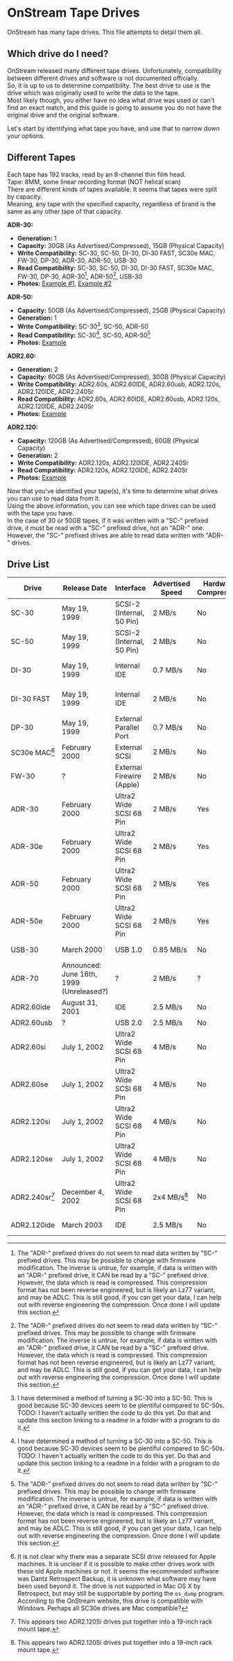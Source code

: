 # OnStream Tape Drives
OnStream has many tape drives. This file attempts to detail them all.  

## Which drive do I need?
OnStream released many different tape drives. Unfortunately, compatibility between different drives and software is not documented officially.  
So, it is up to us to determine compatibility. The best drive to use is the drive which was originally used to write the data to the tape.  
Most likely though, you either have no idea what drive was used or can't find an exact match, and this guide is going to assume you do not have the original drive and the original software.  

Let's start by identifying what tape you have, and use that to narrow down your options.  

## Different Tapes  
Each tape has 192 tracks, read by an 8-channel thin film head.  
Tape: 8MM, some linear recording format (NOT helical scan)  
There are different kinds of tapes available. It seems that tapes were split by capacity.  
Meaning, any tape with the specified capacity, regardless of brand is the same as any other tape of that capacity.  

**ADR-30:**  
 - **Generation:** 1  
 - **Capacity:** 30GB (As Advertised/Compressed), 15GB (Physical Capacity)  
 - **Write Compatibility:** SC-30, SC-50, DI-30, DI-30 FAST, SC30e MAC, FW-30, DP-30, ADR-30, ADR-50, USB-30  
 - **Read Compatibility:** SC-30, SC-50, DI-30, DI-30 FAST, SC30e MAC, FW-30, DP-30, ADR-30[^1], ADR-50[^1], USB-30  
 - **Photos:** [Example #1](/pictures/tapes/adr30-1.jpg), [Example #2](/pictures/tapes/adr30-2.jpg)  

**ADR-50:**  
 - **Capacity:** 50GB (As Advertised/Compressed), 25GB (Physical Capacity)  
 - **Generation:** 1  
 - **Write Compatibility:** SC-30[^2], SC-50, ADR-50  
 - **Read Compatibility:** SC-30[^2], SC-50, ADR-50[^1]  
 - **Photos:** [Example](/pictures/tapes/adr50-1.jpg)  
 
**ADR2.60:**  
 - **Generation:** 2  
 - **Capacity:** 60GB (As Advertised/Compressed), 30GB (Physical Capacity)  
 - **Write Compatibility:** ADR2.60s, ADR2.60IDE, ADR2.60usb, ADR2.120s, ADR2.120IDE, ADR2.240Sr  
 - **Read Compatibility:** ADR2.60s, ADR2.60IDE, ADR2.60usb, ADR2.120s, ADR2.120IDE, ADR2.240Sr   
 - **Photos:** [Example](/pictures/tapes/adr2.60-1.jpg)  

**ADR2.120:**  
 - **Capacity:** 120GB (As Advertised/Compressed), 60GB (Physical Capacity)  
 - **Generation:** 2  
 - **Write Compatibility:** ADR2.120s, ADR2.120IDE, ADR2.240Sr  
 - **Read Compatibility:** ADR2.120s, ADR2.120IDE, ADR2.240Sr  
 - **Photos:** [Example](/pictures/tapes/adr2.120-1.jpg)  
 
[^1]: The "ADR-" prefixed drives do not seem to read data written by "SC-" prefixed drives. This may be possible to change with firmware modification.
  The inverse is untrue, for example, if data is written with an "ADR-" prefixed drive, it CAN be read by a "SC-" prefixed drive.
  However, the data which is read is compressed. This compression format has not been reverse engineered, but is likely an Lz77 variant, and may be ADLC.
  This is still good, if you can get your data, I can help out with reverse engineering the compression. Once done I will update this section.
[^2]: I have determined a method of turning a SC-30 into a SC-50. This is good because SC-30 devices seem to be plentiful compared to SC-50s.
  TODO: I haven't actually written the code to do this yet. Do that and update this section linking to a readme in a folder with a program to do it.

Now that you've identified your tape(s), it's time to determine what drives you can use to read data from it.  
Using the above information, you can see which tape drives can be used with the tape you have.  
In the case of 30 or 50GB tapes, if it was written with a "SC-" prefixed drive, it must be read with a "SC-" prefixed drive, not an "ADR-" one.  
However, the "SC-" prefixed drives are able to read data written with "ADR-" drives.

## Drive List

| Drive | Release Date | Interface | Advertised Speed | Hardware Compression | Command Specification | Photos |
| ------------- | ------------- | ------------- | ------------- | ------------- | ------------- | ------------- |
| SC-30 | May 19, 1999 | SCSI-2 (Internal, 50 Pin) | 2 MB/s | No | QIC-172 | [Front](/pictures/drives/sc50-front.png), [Back](/pictures/drives/sc50-back.png) |
| SC-50 | May 19, 1999 | SCSI-2 (Internal, 50 Pin) | 2 MB/s | No | QIC-172 | [Front](/pictures/drives/sc50-front.png), [Back](/pictures/drives/sc50-back.png) |
| DI-30 | May 19, 1999 | Internal IDE | 0.7 MB/s | No | ? | [Front](/pictures/drives/adr-di30-front.png), [Back](/pictures/drives/adr-di30-back.jpg), [Top](/pictures/drives/adr-di30-top.jpg) |
| DI-30 FAST | May 19, 1999 | Internal IDE | 2 MB/s | No | ? | [Front](/pictures/drives/sc50-front.png), [DI-30 Fast](/pictures/drives/adr-di30-fast.jpg) |
| DP-30 | May 19, 1999 | External Parallel Port | 0.7 MB/s | No | ? | [Front](/pictures/drives/sc50-front.png), [Back](/pictures/drives/adr-dp30.jpg) |
| SC30e MAC[^3] | February 2000 | External SCSI | 2 MB/s | No | ? | [Rotated](/pictures/drives/sc30e.jpg) |
| FW-30 | ? | External Firewire (Apple) | 2 MB/s | No | ? | [FW-30](/pictures/drives/adr-fw30.jpg) |
| ADR-30 | February 2000 | Ultra2 Wide SCSI 68 Pin | 2 MB/s | Yes | QIC-157 | [ADR30](/pictures/drives/adr30.png) |
| ADR-30e | February 2000 | Ultra2 Wide SCSI 68 Pin | 2 MB/s | Yes | QIC-157 | None |
| ADR-50 | February 2000 | Ultra2 Wide SCSI 68 Pin | 2 MB/s | Yes | QIC-157 | [ADR50](/pictures/drives/adr50-render.jpg) |
| ADR-50e | February 2000 | Ultra2 Wide SCSI 68 Pin | 2 MB/s | Yes | QIC-157 | [ADR50e](/pictures/drives/adr50e.png) |
| USB-30 | March 2000 | USB 1.0 | 0.85 MB/s | No | ? | [USB-30](/pictures/drives/adr-usb30.jpg) |
| ADR-70 | Announced: June 16th, 1999 (Unreleased?) | ? | 2 MB/s | ? | ? | None |
| ADR2.60ide | August 31, 2001 | IDE | 2.5 MB/s | No | QIC-157 | [Picture](/pictures/drives/adr2.60ide.jpg) |
| ADR2.60usb | ? | USB 2.0 | 2.5 MB/s | No | QIC-157 | [Picture](/pictures/drives/adr2.60usb.jpg) |
| ADR2.60si | July 1, 2002 | Ultra2 Wide SCSI 68 Pin | 4 MB/s | No | QIC-157 | [Picture](/pictures/drives/adr2.60si-1.jpg) |
| ADR2.60se | July 1, 2002 | Ultra2 Wide SCSI 68 Pin | 4 MB/s | No | QIC-157 | [Picture](/pictures/drives/adr2.60se-1.jpg) |
| ADR2.120si | July 1, 2002 | Ultra2 Wide SCSI 68 Pin | 4 MB/s | No | QIC-157 | [Picture](/pictures/drives/adr2.120si-1.jpg) |
| ADR2.120se | July 1, 2002 | Ultra2 Wide SCSI 68 Pin | 4 MB/s | No | QIC-157 | [Picture](/pictures/drives/adr2.120se-1.jpg) |
| ADR2.240sr[^4] | December 4, 2002 | Ultra2 Wide SCSI 68 Pin | 2x4 MB/s[^4] | No | QIC-157 | [Front](/pictures/drives/adr2.60sr-front.jpg), [Back](/pictures/drives/adr2.60sr-back.jpg) |
| ADR2.120ide | March 2003 | IDE | 2.5 MB/s | No | QIC-157 | [White](/pictures/drives/adr2.120ide-1.jpg) [Black](/pictures/drives/adr2.120ide-2.jpg) |

[^3]: It is not clear why there was a separate SCSI drive released for Apple machines. It is unclear if it is possible to make other drives work with these old Apple machines or not.
  It seems the recommended software was Dantz Retrospect Backup, it is unknown what software may have been used beyond it.
  The drive is not supported in Mac OS X by Retrospect, but may still be supportable by porting the `os_dump` program.
  According to the OnStream website, this drive is compatible with Windows. Perhaps all SC30e drives are Mac compatible?
[^4]: This appears two ADR2.120Si drives put together into a 19-inch rack mount tape.